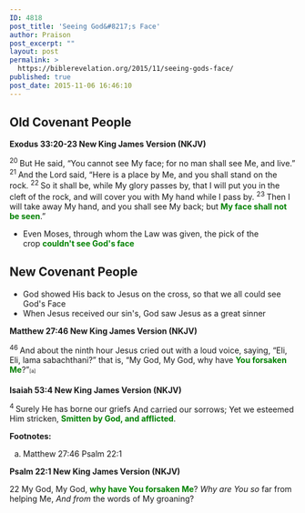 ```yaml
---
ID: 4818
post_title: 'Seeing God&#8217;s Face'
author: Praison
post_excerpt: ""
layout: post
permalink: >
  https://biblerevelation.org/2015/11/seeing-gods-face/
published: true
post_date: 2015-11-06 16:46:10
---
```

<h2><strong>Old Covenant People</strong></h2>
<div class="poetry"><strong><span class="passage-display-bcv">Exodus 33:20-23
</span><span class="passage-display-version">New King James Version (NKJV)</span></strong></div>
<div class="poetry"></div>
<div class="poetry">

<span id="en-NKJV-2494" class="text Exod-33-20"><sup class="versenum">20 </sup>But He said, “You cannot see My face; for no man shall see Me, and live.” </span><span id="en-NKJV-2495" class="text Exod-33-21"><sup class="versenum">21 </sup>And the <span class="small-caps">Lord</span> said, “Here is a place by Me, and you shall stand on the rock. </span><span id="en-NKJV-2496" class="text Exod-33-22"><sup class="versenum">22 </sup>So it shall be, while My glory passes by, that I will put you in the cleft of the rock, and will cover you with My hand while I pass by. </span><span id="en-NKJV-2497" class="text Exod-33-23"><sup class="versenum">23 </sup>Then I will take away My hand, and you shall see My back; but <span style="color: #008000;"><strong>My face shall not be seen</strong></span>.”</span>
<ul>
	<li>Even Moses, through whom the Law was given, the pick of the crop <span style="color: #008000;"><strong>couldn't see God's face</strong></span></li>
</ul>
<h2><strong>New Covenant People</strong></h2>
<ul>
	<li>God showed His back to Jesus on the cross, so that we all could see God's Face</li>
	<li>When Jesus received our sin's, God saw Jesus as a great sinner</li>
</ul>
</div>
<strong><span class="passage-display-bcv">Matthew 27:46
</span><span class="passage-display-version">New King James Version (NKJV)</span></strong>

<span id="en-NKJV-24176" class="text Matt-27-46"><sup class="versenum">46 </sup>And about the ninth hour Jesus cried out with a loud voice, saying, <span class="woj">“Eli, Eli, lama sabachthani?” that is, “My God, My God, why have <span style="color: #008000;"><strong>You forsaken Me</strong></span>?”</span><sup class="footnote" style="box-sizing: border-box; font-size: 0.625em; line-height: 22px; position: relative; vertical-align: top; top: 0px;" data-fn="#fen-NKJV-24176a" data-link="[&lt;a href=&quot;#fen-NKJV-24176a&quot; title=&quot;See footnote a&quot;&gt;a&lt;/a&gt;]">[a]</sup></span>

<strong><span class="passage-display-bcv">Isaiah 53:4
</span><span class="passage-display-version">New King James Version (NKJV)</span></strong>
<div class="poetry top-1">
<p class="line"><span id="en-NKJV-18716" class="text Isa-53-4"><sup class="versenum">4 </sup>Surely He has borne our griefs</span>
<span class="text Isa-53-4">And carried our sorrows;</span>
<span class="text Isa-53-4">Yet we esteemed Him stricken,</span>
<span class="text Isa-53-4"><span style="color: #008000;"><strong>Smitten by God, and afflicted</strong></span>.</span></p>

</div>
<div class="footnotes">

<strong>Footnotes:</strong>
<ol type="a">
	<li id="fen-NKJV-24176a">Matthew 27:46 <span class="footnote-text">Psalm 22:1</span></li>
</ol>
<strong><span class="passage-display-bcv">Psalm 22:1
</span><span class="passage-display-version">New King James Version (NKJV)</span></strong>

</div>
<div class="footnotes">
<div class="poetry">
<p class="line"><span class="chapter-2"><span class="text Ps-22-1"><span class="chapternum">22 </span>My God, My God, <span style="color: #008000;"><strong>why have You forsaken Me</strong></span>?</span></span>
<span class="text Ps-22-1"><i>Why are You so</i> far from helping Me,</span>
<span class="text Ps-22-1"><i>And from</i> the words of My groaning?</span></p>

</div>
</div>